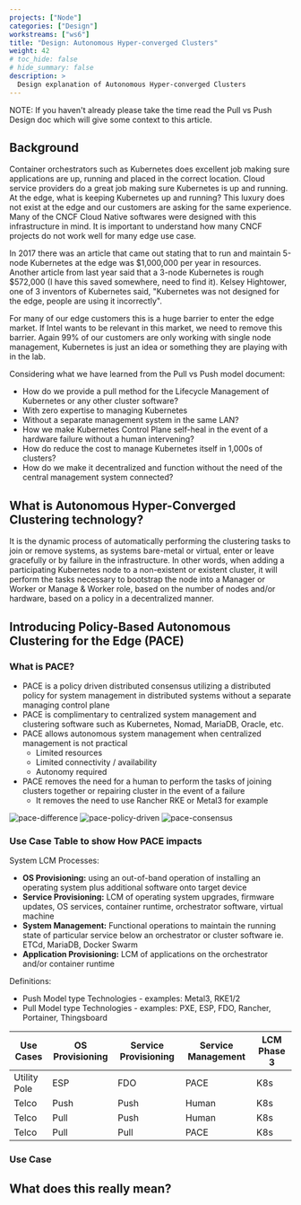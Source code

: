 ```yaml
---
projects: ["Node"]
categories: ["Design"]
workstreams: ["ws6"]
title: "Design: Autonomous Hyper-converged Clusters"
weight: 42
# toc_hide: false
# hide_summary: false
description: >
  Design explanation of Autonomous Hyper-converged Clusters
---
```



NOTE: If you haven't already please take the time read the Pull vs Push Design doc which will give some context to this article.

## Background

Container orchestrators such as Kubernetes does excellent job making sure applications are up, running and placed in the correct location.  Cloud service providers do a great job making sure Kubernetes is up and running.  At the edge, what is keeping Kubernetes up and running?  This luxury does not exist at the edge and our customers are asking for the same experience.  Many of the CNCF Cloud Native softwares were designed with this infrastructure in mind. It is important to understand how many CNCF projects do not work well for many edge use case.

In 2017 there was an article that came out stating that to run and maintain 5-node Kubernetes at the edge was $1,000,000 per year in resources. Another article from last year said that a 3-node Kubernetes is rough $572,000 (I have this saved somewhere, need to find it). Kelsey Hightower, one of 3 inventors of Kubernetes said, "Kubernetes was not designed for the edge, people are using it incorrectly".

For many of our edge customers this is a huge barrier to enter the edge market. If Intel wants to be relevant in this market, we need to remove this barrier.  Again 99% of our customers are only working with single node management, Kubernetes is just an idea or something they are playing with in the lab.  

Considering what we have learned from the Pull vs Push model document:
- How do we provide a pull method for the Lifecycle Management of Kubernetes or any other cluster software?
- With zero expertise to managing Kubernetes
- Without a separate management system in the same LAN?
- How we make Kubernetes Control Plane self-heal in the event of a hardware failure without a human intervening?
- How do reduce the cost to manage Kubernetes itself in 1,000s of clusters?
- How do we make it decentralized and function without the need of the central management system connected?

## What is Autonomous Hyper-Converged Clustering technology?

It is the dynamic process of automatically performing the clustering tasks to join or remove systems, as systems bare-metal or virtual, enter or leave gracefully or by failure in the infrastructure.  In other words, when adding a participating Kubernetes node to a non-existent or existent cluster, it will perform the tasks necessary to bootstrap the node into a Manager or Worker or Manage & Worker role, based on the number of nodes and/or hardware, based on a policy in a decentralized manner.

## Introducing Policy-Based Autonomous Clustering for the Edge (PACE)

### What is PACE?
- PACE is a policy driven distributed consensus utilizing a distributed policy for system management in distributed systems without a separate managing control plane
- PACE is complimentary to centralized system management and clustering software such as Kubernetes, Nomad, MariaDB, Oracle, etc.
- PACE allows autonomous system management when centralized management is not practical
  - Limited resources
  - Limited connectivity / availability
  - Autonomy required
- PACE removes the need for a human to perform the tasks of joining clusters together or repairing cluster in the event of a failure
  - It removes the need to use Rancher RKE or Metal3 for example

![pace-difference](/images/design_pace-difference.jpg)
![pace-policy-driven](/images/design_pace-policy-driven.jpg)
![pace-consensus](/images/design_pace-consensus.jpg)

### Use Case Table to show How PACE impacts
System LCM Processes:
- **OS Provisioning:** using an out-of-band operation of installing an operating system plus additional software onto target device
- **Service Provisioning:**  LCM of operating system upgrades, firmware updates, OS services, container runtime, orchestrator software, virtual machine
- **System Management:** Functional operations to maintain the running state of particular service below an orchestrator or cluster software ie. ETCd, MariaDB, Docker Swarm
- **Application Provisioning:** LCM of applications on the orchestrator and/or container runtime

Definitions:
- Push Model type Technologies - examples: Metal3, RKE1/2
- Pull Model type Technologies - examples: PXE, ESP, FDO, Rancher, Portainer, Thingsboard

| Use Cases | OS Provisioning | Service Provisioning | Service Management | LCM Phase 3 |
| ----------- | ----------- | ----------- | ----------- | ----------- |
| Utility Pole | ESP | FDO | PACE | K8s |
| Telco | Push | Push | Human | K8s |
| Telco | Pull | Push | Human | K8s |
| Telco | Pull | Pull | PACE | K8s |


### Use Case

## What does this really mean?
